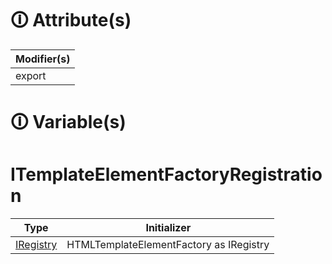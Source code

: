 # &#128712; Attribute(s)

| Modifier(s)                            |
|----------------------------------------|
| export |

# &#128712; Variable(s)

# ITemplateElementFactoryRegistration

| Type                        | Initializer                       |
|-----------------------------|-----------------------------------|
| [IRegistry](https://hamedfathi.gitbook.io/aurelia-2-doc-api/kernel/interface/di/iregistry) | HTMLTemplateElementFactory as IRegistry |